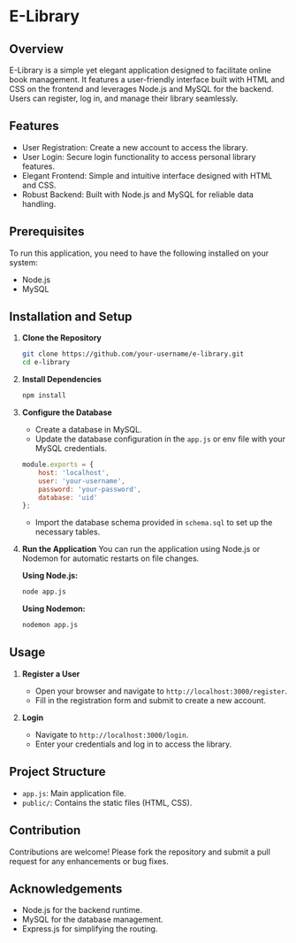 # E-Library

## Overview
E-Library is a simple yet elegant application designed to facilitate online book management. It features a user-friendly interface built with HTML and CSS on the frontend and leverages Node.js and MySQL for the backend. Users can register, log in, and manage their library seamlessly.

## Features
- User Registration: Create a new account to access the library.
- User Login: Secure login functionality to access personal library features.
- Elegant Frontend: Simple and intuitive interface designed with HTML and CSS.
- Robust Backend: Built with Node.js and MySQL for reliable data handling.

## Prerequisites
To run this application, you need to have the following installed on your system:
- Node.js
- MySQL

## Installation and Setup

1. **Clone the Repository**
    ```bash
    git clone https://github.com/your-username/e-library.git
    cd e-library
    ```

2. **Install Dependencies**
    ```bash
    npm install
    ```

3. **Configure the Database**
    - Create a database in MySQL.
    - Update the database configuration in the `app.js` or env  file with your MySQL credentials.

    ```js
    module.exports = {
        host: 'localhost',
        user: 'your-username',
        password: 'your-password',
        database: 'uid'
    };
    ```

    - Import the database schema provided in `schema.sql` to set up the necessary tables.

4. **Run the Application**
    You can run the application using Node.js or Nodemon for automatic restarts on file changes.

    **Using Node.js:**
    ```bash
    node app.js
    ```

    **Using Nodemon:**
    ```bash
    nodemon app.js
    ```

## Usage

1. **Register a User**
    - Open your browser and navigate to `http://localhost:3000/register`.
    - Fill in the registration form and submit to create a new account.

2. **Login**
    - Navigate to `http://localhost:3000/login`.
    - Enter your credentials and log in to access the library.

## Project Structure
- `app.js`: Main application file.
- `public/`: Contains the static files (HTML, CSS).

## Contribution
Contributions are welcome! Please fork the repository and submit a pull request for any enhancements or bug fixes.

## Acknowledgements
- Node.js for the backend runtime.
- MySQL for the database management.
- Express.js for simplifying the routing.
